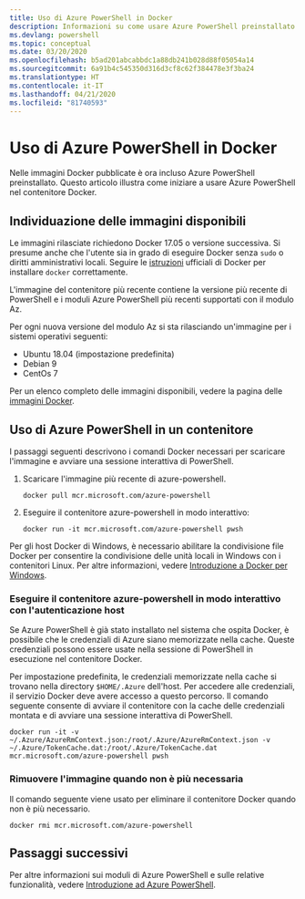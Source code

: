 ```yaml
---
title: Uso di Azure PowerShell in Docker
description: Informazioni su come usare Azure PowerShell preinstallato in un'immagine Docker.
ms.devlang: powershell
ms.topic: conceptual
ms.date: 03/20/2020
ms.openlocfilehash: b5ad201abcabbdc1a88db241b028d88f05054a14
ms.sourcegitcommit: 6a91b4c545350d316d3cf8c62f384478e3f3ba24
ms.translationtype: HT
ms.contentlocale: it-IT
ms.lasthandoff: 04/21/2020
ms.locfileid: "81740593"
---
```

# <a name="using-azure-powershell-in-docker"></a>Uso di Azure PowerShell in Docker

Nelle immagini Docker pubblicate è ora incluso Azure PowerShell preinstallato. Questo articolo illustra come iniziare a usare Azure PowerShell nel contenitore Docker.

## <a name="finding-available-images"></a>Individuazione delle immagini disponibili

Le immagini rilasciate richiedono Docker 17.05 o versione successiva. Si presume anche che l'utente sia in grado di eseguire Docker senza `sudo` o diritti amministrativi locali. Seguire le [istruzioni][install] ufficiali di Docker per installare `docker` correttamente.

L'immagine del contenitore più recente contiene la versione più recente di PowerShell e i moduli Azure PowerShell più recenti supportati con il modulo Az.

Per ogni nuova versione del modulo Az si sta rilasciando un'immagine per i sistemi operativi seguenti:

- Ubuntu 18.04 (impostazione predefinita)
- Debian 9
- CentOs 7

Per un elenco completo delle immagini disponibili, vedere la pagina delle [immagini Docker][az image].

## <a name="using-azure-powershell-in-a-container"></a>Uso di Azure PowerShell in un contenitore

I passaggi seguenti descrivono i comandi Docker necessari per scaricare l'immagine e avviare una sessione interattiva di PowerShell.

1. Scaricare l'immagine più recente di azure-powershell.

   ```console
   docker pull mcr.microsoft.com/azure-powershell
   ```

1. Eseguire il contenitore azure-powershell in modo interattivo:

   ```console
   docker run -it mcr.microsoft.com/azure-powershell pwsh
   ```

Per gli host Docker di Windows, è necessario abilitare la condivisione file Docker per consentire la condivisione delle unità locali in Windows con i contenitori Linux. Per altre informazioni, vedere [Introduzione a Docker per Windows][file-sharing].

### <a name="run-the-azure-powershell-container-interactively-using-host-authentication"></a>Eseguire il contenitore azure-powershell in modo interattivo con l'autenticazione host

Se Azure PowerShell è già stato installato nel sistema che ospita Docker, è possibile che le credenziali di Azure siano memorizzate nella cache. Queste credenziali possono essere usate nella sessione di PowerShell in esecuzione nel contenitore Docker.

Per impostazione predefinita, le credenziali memorizzate nella cache si trovano nella directory `$HOME/.Azure` dell'host. Per accedere alle credenziali, il servizio Docker deve avere accesso a questo percorso. Il comando seguente consente di avviare il contenitore con la cache delle credenziali montata e di avviare una sessione interattiva di PowerShell.

```console
docker run -it -v ~/.Azure/AzureRmContext.json:/root/.Azure/AzureRmContext.json -v ~/.Azure/TokenCache.dat:/root/.Azure/TokenCache.dat mcr.microsoft.com/azure-powershell pwsh
```

### <a name="remove-the-image-when-no-longer-needed"></a>Rimuovere l'immagine quando non è più necessaria

Il comando seguente viene usato per eliminare il contenitore Docker quando non è più necessario.

```console
docker rmi mcr.microsoft.com/azure-powershell
```

## <a name="next-steps"></a>Passaggi successivi

Per altre informazioni sui moduli di Azure PowerShell e sulle relative funzionalità, vedere [Introduzione ad Azure PowerShell](get-started-azureps.md).

<!-- link references -->
[install]: https://docs.docker.com/engine/installation/
[powershell image]: https://hub.docker.com/_/microsoft-powershell
[az image]: https://hub.docker.com/_/microsoft-azure-powershell
[file-sharing]: https://docs.docker.com/docker-for-windows/#file-sharing
